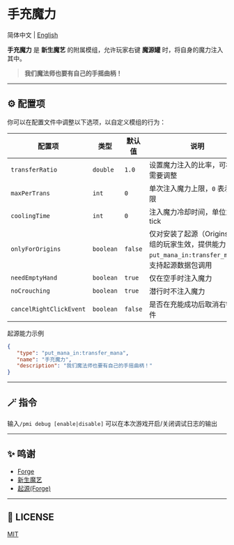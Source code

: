 # 手充魔力

简体中文 | [English](https://github.com/ChiyukiRuon/put_mana_in/blob/main/README_EN.md)

**手充魔力** 是 **新生魔艺** 的附属模组，允许玩家右键 **魔源罐** 时，将自身的魔力注入其中。

> **我们魔法师也要有自己的手摇曲柄！**

---

## ⚙ 配置项

你可以在配置文件中调整以下选项，以自定义模组的行为：

| 配置项                     | 类型        | 默认值     | 说明                                                                 |
|-------------------------|-----------|---------|--------------------------------------------------------------------|
| `transferRatio`         | `double`  | `1.0`   | 设置魔力注入的比率，可根据需要调整                                                  |
| `maxPerTrans`           | `int`     | `0`     | 单次注入魔力上限，`0` 表示无上限                                                 |
| `coolingTime`           | `int`     | `0`     | 注入魔力冷却时间，单位为 tick                                                  |
| `onlyForOrigins`        | `boolean` | `false` | 仅对安装了起源（Origins）模组的玩家生效，提供能力 `put_mana_in:transfer_mana`，支持起源数据包调用 |
| `needEmptyHand`         | `boolean` | `true`  | 仅在空手时注入魔力                                                          |
| `noCrouching`           | `boolean` | `true`  | 潜行时不注入魔力                                                           |
| `cancelRightClickEvent` | `boolean` | `false` | 是否在充能成功后取消右键事件                                                     |


起源能力示例
 ```json
{
    "type": "put_mana_in:transfer_mana",
    "name": "手充魔力",
    "description": "我们魔法师也要有自己的手摇曲柄！"
}

```

---

## 🪄 **指令**

输入`/pmi debug [enable|disable]` 可以在本次游戏开启/关闭调试日志的输出

---

## ✨ **鸣谢**

- [Forge](https://docs.minecraftforge.net/)
- [新生魔艺](https://github.com/baileyholl/Ars-Nouveau)
- [起源(Forge)](https://github.com/EdwinMindcraft/origins-forge)

--- 

## 📜 **LICENSE**

[MIT](https://github.com/ChiyukiRuon/put_mana_in/blob/main/LICENSE)